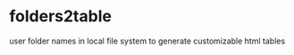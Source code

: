folders2table
=============

user folder names in local file system to generate customizable html tables
